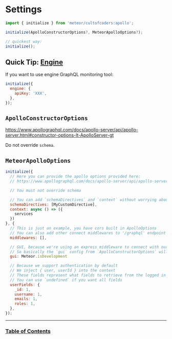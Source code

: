 # Settings

```js
import { initialize } from 'meteor/cultofcoders:apollo';

initialize(ApolloConstructorOptions?, MeteorApolloOptions?);

// quickest way:
initialize();
```

## Quick Tip: [Engine](https://engine.apollographql.com/)

If you want to use engine GraphQL monitoring tool:

```js
initialize({
  engine: {
    apiKey: 'XXX',
  },
});
```

## `ApolloConstructorOptions`

https://www.apollographql.com/docs/apollo-server/api/apollo-server.html#constructor-options-lt-ApolloServer-gt

Do not override `schema`.

## `MeteorApolloOptions`

```js
initialize({
  // Here you can provide the apollo options provided here:
  // https://www.apollographql.com/docs/apollo-server/api/apollo-server.html#constructor-options-lt-ApolloServer-gt

  // You must not override schema

  // You can add `schemaDirectives` and `context` without worrying about context update
  schemaDirectives: [MyCustomDirective],
  context: async () => ({
    services
  })
}, {
  // This is just an example, you have cors built in ApolloOptions
  // You can also add other connect middlewares to '/graphql' endpoint
  middlewares: [],

  // GUI, because we're using an express middleware to connect with our WebApp, gui configuration is done at that level
  // So basically the `gui` config from `ApolloConstructorOptions` will be ignored
  gui: Meteor.isDevelopment

  // Because we support authentication by default
  // We inject { user, userId } into the context
  // These fields represent what fields to retrieve from the logged in user on every request
  // You can use `undefined` if you want all fields
  userFields: {
    _id: 1,
    username: 1,
    emails: 1,
    roles: 1,
  },
});
```

---

### [Table of Contents](index.md)
